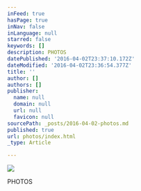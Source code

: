 ```yaml
---
inFeed: true
hasPage: true
inNav: false
inLanguage: null
starred: false
keywords: []
description: PHOTOS
datePublished: '2016-04-02T23:37:10.172Z'
dateModified: '2016-04-02T23:36:54.377Z'
title: ''
author: []
authors: []
publisher:
  name: null
  domain: null
  url: null
  favicon: null
sourcePath: _posts/2016-04-02-photos.md
published: true
url: photos/index.html
_type: Article

---
```

![](https://the-grid-user-content.s3-us-west-2.amazonaws.com/2f60786d-23f7-4d31-b34a-6b42ef6b623d.jpg)

PHOTOS